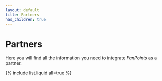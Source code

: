 ```yaml
---
layout: default
title: Partners
has_children: true
---
```


# Partners

Here you will find all the information you need to integrate *FanPoints* as a partner.

{% include list.liquid all=true %}